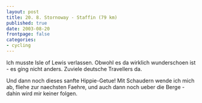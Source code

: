 ```yaml
---
layout: post
title: 20. 8. Stornoway - Staffin (79 km)
published: true
date: 2003-08-20
frontpage: false 
categories: 
- cycling
---
```


Ich musste Isle of Lewis verlassen. Obwohl es da wirklich wunderschoen ist - es ging nicht anders. Zuviele deutsche Travellers da.

Und dann noch dieses sanfte Hippie-Getue! Mit Schaudern wende ich mich ab, fliehe zur naechsten Faehre, und auch dann noch ueber die Berge - dahin wird mir keiner folgen.
